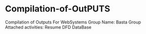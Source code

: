 # Compilation-of-OutPUTS
Compilation of Outputs For WebSystems  Group Name: Basta Group  Attached activities:  Resume DFD DataBase
